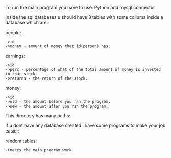 
To run the main program you have to use: Python and mysql.connector

Inside the sql databases u should have 3 tables with some collums inside a database which are:

people:

    ->id
    ->money - amount of money that id(person) has.

earnings:

    ->id
    ->perc - percentage of what of the total amount of money is invested in that stock.
    ->returns - the return of the stock.

money:

    ->id
    ->old - the amount before you ran the program.
    ->new - the amount after you ran the program.

This directory has many paths:

If u dont have any database created i have some programs to make your job easier:

random tables:

	->makes the main program work


